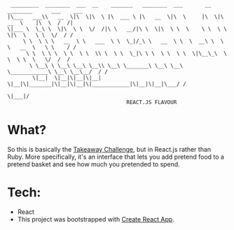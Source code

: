 ```
 _________  ________  ___  __    _______   ________  ___       __   ________      ___    ___
|\___   ___\\   __  \|\  \|\  \ |\  ___ \ |\   __  \|\  \     |\  \|\   __  \    |\  \  /  /|
\|___ \  \_\ \  \|\  \ \  \/  /|\ \   __/|\ \  \|\  \ \  \    \ \  \ \  \|\  \   \ \  \/  / /
     \ \  \ \ \   __  \ \   ___  \ \  \_|/_\ \   __  \ \  \  __\ \  \ \   __  \   \ \    / /
      \ \  \ \ \  \ \  \ \  \\ \  \ \  \_|\ \ \  \ \  \ \  \|\__\_\  \ \  \ \  \   \/  /  /  
       \ \__\ \ \__\ \__\ \__\\ \__\ \_______\ \__\ \__\ \____________\ \__\ \__\__/  / /    
        \|__|  \|__|\|__|\|__| \|__|\|_______|\|__|\|__|\|____________|\|__|\|__|\___/ /     
                                                                                \|___|/      
                                      REACT.JS FLAVOUR
```

# What?

So this is basically the [Takeaway Challenge](https://github.com/wemmm/takeaway-challenge), but in React.js rather than Ruby. More specifically, it's an interface that lets you add pretend food to a pretend basket and see how much you pretended to spend.

# Tech:

* React
* This project was bootstrapped with [Create React App](https://github.com/facebookincubator/create-react-app).
